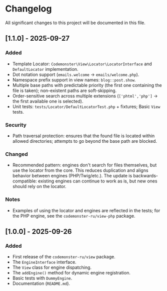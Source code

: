 # Changelog

All significant changes to this project will be documented in this file.

## [1.1.0] - 2025-09-27

### Added

-   Template Locator: `Codemonster\View\Locator\LocatorInterface` and `DefaultLocator` implementation.
-   Dot notation support (`emails.welcome` → `emails/welcome.php`).
-   Namespace prefix support in view names: `blog::post.show`.
-   Multiple base paths with predictable priority (the first one containing the file is taken); non-existent paths are soft-skipping.
-   Order-sensitive search across multiple extensions (`['phtml','php']` → the first available one is selected).
-   Unit tests: `tests/Locator/DefaultLocatorTest.php` + fixtures; Basic `View` tests.

### Security

-   Path traversal protection: ensures that the found file is located within allowed directories; attempts to go beyond the base path are blocked.

### Changed

-   Recommended pattern: engines don't search for files themselves, but use the locator from the core. This reduces duplication and aligns behavior between engines (PHP/Twig/etc.). The update is backwards-compatible: existing engines can continue to work as is, but new ones should rely on the locator.

### Notes

-   Examples of using the locator and engines are reflected in the tests; for the PHP engine, see the `codemonster-ru/view-php` package.

## [1.0.0] - 2025-09-26

### Added

-   First release of the `codemonster-ru/view` package.
-   The `EngineInterface` interface.
-   The `View` class for engine dispatching.
-   The `addEngine()` method for dynamic engine registration.
-   Basic tests with `DummyEngine`.
-   Documentation (`README.md`).
